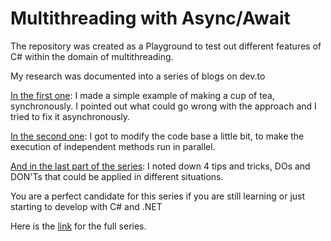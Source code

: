 # Multithreading with Async/Await
The repository was created as a Playground to test out different features of C# within the domain of multithreading.

My research was documented into a series of blogs on dev.to

[In the first one](https://lnkd.in/gy-pR33):
I made a simple example of making a cup of tea, synchronously. I pointed out what could go wrong with the approach and I tried to fix it asynchronously.

[In the second one](https://lnkd.in/g6tkHNR):
I got to modify the code base a little bit, to make the execution of independent methods run in parallel.

[And in the last part of the series](https://lnkd.in/gkUrYDi):
I noted down 4 tips and tricks, DOs and DON'Ts that could be applied in different situations.

You are a perfect candidate for this series if you are still learning or just starting to develop with C# and .NET

Here is the [link](https://lnkd.in/ggCgCeG) for the full series.
